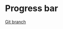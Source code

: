 # Progress bar 


[Git branch](https://github.com/codiku/typescript-react-quiz/tree/012-progress-bar)
